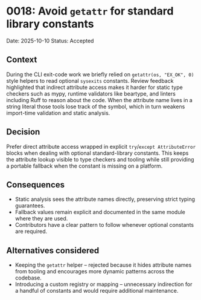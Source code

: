 # 0018: Avoid `getattr` for standard library constants

Date: 2025-10-10
Status: Accepted

## Context

During the CLI exit-code work we briefly relied on `getattr(os, "EX_OK", 0)` style
helpers to read optional `sysexits` constants. Review feedback highlighted that
indirect attribute access makes it harder for static type checkers such as
mypy, runtime validators like beartype, and linters including Ruff to reason
about the code. When the attribute name lives in a string literal those tools
lose track of the symbol, which in turn weakens import-time validation and
static analysis.

## Decision

Prefer direct attribute access wrapped in explicit `try`/`except AttributeError`
blocks when dealing with optional standard-library constants. This keeps the
attribute lookup visible to type checkers and tooling while still providing a
portable fallback when the constant is missing on a platform.

## Consequences

* Static analysis sees the attribute names directly, preserving strict typing
  guarantees.
* Fallback values remain explicit and documented in the same module where they
  are used.
* Contributors have a clear pattern to follow whenever optional constants are
  required.

## Alternatives considered

* Keeping the `getattr` helper – rejected because it hides attribute names from
  tooling and encourages more dynamic patterns across the codebase.
* Introducing a custom registry or mapping – unnecessary indirection for a
  handful of constants and would require additional maintenance.
